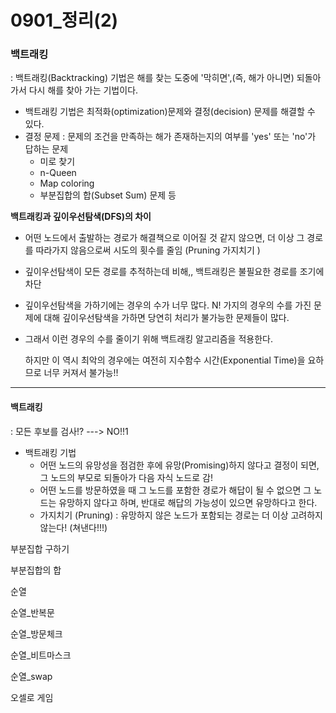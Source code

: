 # 0901_정리(2)



### 백트래킹

: 백트래킹(Backtracking) 기법은 해를 찾는 도중에 '막히면',(즉, 해가 아니면) 되돌아가서 다시 해를 찾아 가는 기법이다.

- 백트래킹 기법은 최적화(optimization)문제와 결정(decision) 문제를 해결할 수 있다.
- 결정 문제 :  문제의 조건을 만족하는 해가 존재하는지의 여부를 'yes' 또는 'no'가 답하는 문제
  - 미로 찾기
  - n-Queen
  - Map coloring
  - 부분집합의 합(Subset Sum) 문제 등



**백트래킹과 깊이우선탐색(DFS)의 차이**

- 어떤 노드에서 출발하는 경로가 해결책으로 이어질 것 같지 않으면, 더 이상 그 경로를 따라가지 않음으로써 시도의 횟수를 줄임 (Pruning 가지치기 )

- 깊이우선탐색이 모든 경로를 추적하는데 비해,, 백트래킹은 불필요한 경로를 조기에 차단

- 깊이우선탐색을 가하기에는 경우의 수가 너무 많다. N! 가지의 경우의 수를 가진 문제에 대해 깊이우선탐색을 가하면 당연히 처리가 불가능한 문제들이 많다.

- 그래서 이런 경우의 수를 줄이기 위해 백트래킹 알고리즘을 적용한다. 

  하지만 이 역시 최악의 경우에는 여전히 지수함수 시간(Exponential Time)을 요하므로 너무 커져서 불가능!!



-----

#### 백트래킹

: 모든 후보를 검사!? ---> NO!!1

- 백트래킹 기법
  - 어떤 노드의 유망성을 점검한 후에 유망(Promising)하지 않다고 결정이 되면, 그 노드의 부모로 되돌아가 다음 자식 노드로 감!
  - 어떤 노드를 방문하였을 때 그 노드를 포함한 경로가 해답이 될 수 없으면 그 노드는 유망하지 않다고 하며, 반대로 해답의 가능성이 있으면 유망하다고 한다.
  - 가지치기 (Pruning) : 유망하지 않은 노드가 포함되는 경로는 더 이상 고려하지 않는다! (쳐낸다!!!)





















부분집합 구하기

부분집합의 합

순열

순열_반복문

순열_방문체크

순열_비트마스크

순열_swap

오셀로 게임



